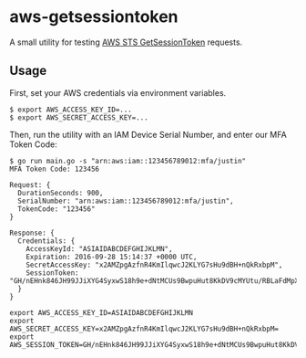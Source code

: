 # aws-getsessiontoken

A small utility for testing [AWS STS GetSessionToken](http://docs.aws.amazon.com/STS/latest/APIReference/API_GetSessionToken.html) requests.

## Usage

First, set your AWS credentials via environment variables.

```
$ export AWS_ACCESS_KEY_ID=...
$ export AWS_SECRET_ACCESS_KEY=...
```

Then, run the utility with an IAM Device Serial Number, and enter our MFA Token Code:

```
$ go run main.go -s "arn:aws:iam::123456789012:mfa/justin"
MFA Token Code: 123456

Request: {
  DurationSeconds: 900,
  SerialNumber: "arn:aws:iam::123456789012:mfa/justin",
  TokenCode: "123456"
}

Response: {
  Credentials: {
    AccessKeyId: "ASIAIDABCDEFGHIJKLMN",
    Expiration: 2016-09-28 15:14:37 +0000 UTC,
    SecretAccessKey: "x2AMZpgAzfnR4KmIlqwcJ2KLYG7sHu9dBH+nQkRxbpM",
    SessionToken: "GH/nEHnk846JH99JJiXYG4SyxwS18h9e+dNtMCUs9BwpuHut8KkDV9cMYUtu/RBLaFdMpX8lxWkNwH6+LRd5oN0VMGyAhs+1QWHvJdQVwGUoYi/tPU5dRt4m16QUp/9+r3KBmp5pLzQQ43MLgPgVOnIUqzccbr/YysvB0ess2sY="
  }
}

export AWS_ACCESS_KEY_ID=ASIAIDABCDEFGHIJKLMN
export AWS_SECRET_ACCESS_KEY=x2AMZpgAzfnR4KmIlqwcJ2KLYG7sHu9dBH+nQkRxbpM=
export AWS_SESSION_TOKEN=GH/nEHnk846JH99JJiXYG4SyxwS18h9e+dNtMCUs9BwpuHut8KkDV9cMYUtu/RBLaFdMpX8lxWkNwH6+LRd5oN0VMGyAhs+1QWHvJdQVwGUoYi/tPU5dRt4m16QUp/9+r3KBmp5pLzQQ43MLgPgVOnIUqzccbr/YysvB0ess2sY=
```

